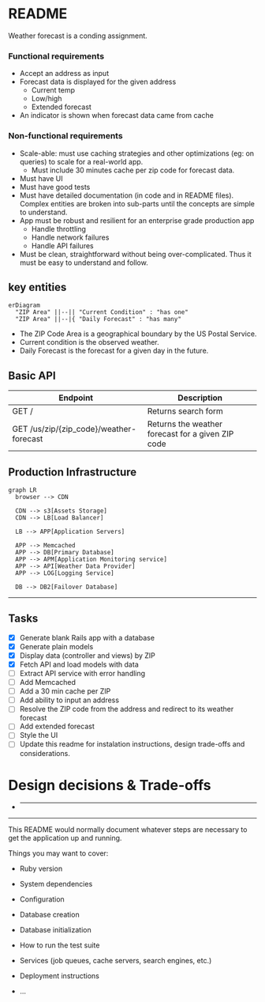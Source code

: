 # README

Weather forecast is a conding assignment.

### Functional requirements

- Accept an address as input
- Forecast data is displayed for the given address
  - Current temp
  - Low/high
  - Extended forecast
- An indicator is shown when forecast data came from cache

### Non-functional requirements

- Scale-able: must use caching strategies and other optimizations (eg: on queries) to scale for a real-world app.
  - Must include 30 minutes cache per zip code for forecast data.
- Must have UI
- Must have good tests
- Must have detailed documentation (in code and in README files). Complex entities are broken into sub-parts until the concepts are simple to understand.
- App must be robust and resilient for an enterprise grade production app
  - Handle throttling
  - Handle network failures
  - Handle API failures
- Must be clean, straightforward without being over-complicated. Thus it must be easy to understand and follow.

## key entities

```mermaid
erDiagram
  "ZIP Area" ||--|| "Current Condition" : "has one"
  "ZIP Area" ||--|{ "Daily Forecast" : "has many"
```

- The ZIP Code Area is a geographical boundary by the US Postal Service.
- Current condition is the observed weather.
- Daily Forecast is the forecast for a given day in the future.

## Basic API

| Endpoint                                | Description                                       |
| --------------------------------------- | ------------------------------------------------- |
| GET /                                   | Returns search form                               |
| GET /us/zip/{zip_code}/weather-forecast | Returns the weather forecast for a given ZIP code |

## Production Infrastructure

```mermaid
graph LR
  browser --> CDN

  CDN --> s3[Assets Storage]
  CDN --> LB[Load Balancer]

  LB --> APP[Application Servers]

  APP --> Memcached
  APP --> DB[Primary Database]
  APP --> APM[Application Monitoring service]
  APP --> API[Weather Data Provider]
  APP --> LOG[Logging Service]

  DB --> DB2[Failover Database]
```

---

## Tasks

- [x] Generate blank Rails app with a database
- [x] Generate plain models
- [x] Display data (controller and views) by ZIP
- [x] Fetch API and load models with data
- [ ] Extract API service with error handling
- [ ] Add Memcached
- [ ] Add a 30 min cache per ZIP
- [ ] Add ability to input an address
- [ ] Resolve the ZIP code from the address and redirect to its weather forecast
- [ ] Add extended forecast
- [ ] Style the UI
- [ ] Update this readme for instalation instructions, design trade-offs and considerations.

# Design decisions & Trade-offs

- ***

---

This README would normally document whatever steps are necessary to get the
application up and running.

Things you may want to cover:

- Ruby version

- System dependencies

- Configuration

- Database creation

- Database initialization

- How to run the test suite

- Services (job queues, cache servers, search engines, etc.)

- Deployment instructions

- ...
